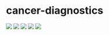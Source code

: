 # cancer-diagnostics
![](https://img.shields.io/badge/Deeplearning4j%20Core-1.0.0_beta4-blue)
![](https://img.shields.io/badge/Deeplearning4j%20Zoo-1.0.0_beta4-yellow)
![](https://img.shields.io/badge/Deeplearning4j%20UI-1.0.0_beta4-orange)
![](https://img.shields.io/badge/Java%20version-1.8-green)
![](https://img.shields.io/badge/Maven%20version-4.0.0-brightgreen)
